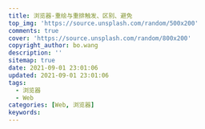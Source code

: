 ```yaml
---
title: 浏览器-重绘与重排触发、区别、避免
top_img: 'https://source.unsplash.com/random/500x200'
comments: true
cover: 'https://source.unsplash.com/random/800x200'
copyright_author: bo.wang
description: ''
sitemap: true
date: 2021-09-01 23:01:06
updated: 2021-09-01 23:01:06
tags:
  - 浏览器
  - Web
categories: [Web, 浏览器]
keywords:
---
```


